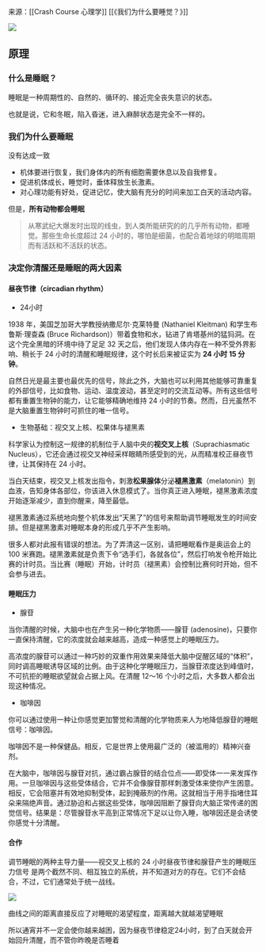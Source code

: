 ---
---

来源：[[Crash Course 心理学]] [[《我们为什么要睡觉？》]]

![](https://picture-guan.oss-cn-hangzhou.aliyuncs.com/20220821041954.png)

## 原理
### 什么是睡眠？

睡眠是一种周期性的、自然的、循环的、接近完全丧失意识的状态。

也就是说，它和冬眠，陷入昏迷，进入麻醉状态是完全不一样的。

### 我们为什么要睡眠

没有达成一致
- 机体要进行恢复，我们身体内的所有细胞需要休息以及自我修复。
- 促进机体成长，睡觉时，垂体释放生长激素。
- 对心理功能有好处，促进记忆，使大脑有充分的时间来加工白天的活动内容。

但是，**所有动物都会睡眠**
> 从寒武纪大爆发时出现的线虫，到人类所能研究的的几乎所有动物，都睡觉。那些生命长度超过 24 小时的，哪怕是细菌，也配合着地球的明暗周期而有活跃和不活跃的状态。

### 决定你清醒还是睡眠的两大因素

#### 昼夜节律（circadian rhythm）

- 24小时

1938 年，美国芝加哥大学教授纳撒尼尔·克莱特曼 (Nathaniel Kleitman) 和学生布鲁斯·理查森 (Bruce Richardson)）带着食物和水，钻进了肯塔基州的猛犸洞。在这个完全黑暗的环境中待了足足 32 天之后，他们发现人体内存在一种不受外界影响、稍长于 24 小时的清醒和睡眠规律，这个时长后来被证实为 **24 小时 15 分钟**。

自然日光是最主要也最优先的信号，除此之外，大脑也可以利用其他能够可靠重复的外部信号，比如食物、运动、温度波动，甚至定时的交流互动等。所有这些信号都有重置生物钟的能力，让它能够精确地维持 24 小时的节奏。然而，日光虽然不是大脑重置生物钟时可抓住的唯一信号。

- 生物基础：视交叉上核、松果体与褪黑素

科学家认为控制这一规律的机制位于人脑中央的**视交叉上核**（Suprachiasmatic Nucleus），它还会通过视交叉神经采样眼睛所感受到的光，从而精准校正昼夜节律，让其保持在 24 小时。

当白天结束，视交叉上核发出指令，刺激**松果腺体**分泌**褪黑激素**（melatonin）到血液，告知身体各部位，你该进入休息模式了。当你真正进入睡眠，褪黑激素浓度开始逐渐减少，直到你醒来，降至最低。

褪黑激素通过系统地向整个机体发出“天黑了”的信号来帮助调节睡眠发生的时间安排。但是褪黑激素对睡眠本身的形成几乎不产生影响。

很多人都对此报有错误的想法。为了弄清这一区别，请把睡眠看作是奥运会上的 100 米赛跑。褪黑激素就是负责下令“选手们，各就各位”，然后打响发令枪开始比赛的计时员。当比赛（睡眠）开始，计时员（褪黑素）会控制比赛何时开始，但不会参与进去。


#### 睡眠压力

- 腺苷

当你清醒的时候，大脑中也在产生另一种化学物质——腺苷 (adenosine)，只要你一直保持清醒，它的浓度就会越来越高，造成一种感觉上的睡眠压力。

高浓度的腺苷可以通过一种巧妙的双重作用效果来降低大脑中促醒区域的“体积”，同时调高睡眠诱导区域的比例。由于这种化学睡眠压力，当腺苷浓度达到峰值时，不可抗拒的睡眠欲望就会占据上风。在清醒 12～16 个小时之后，大多数人都会出现这种情况。

- 咖啡因

你可以通过使用一种让你感觉更加警觉和清醒的化学物质来人为地降低腺苷的睡眠信号：咖啡因。

咖啡因不是一种保健品。相反，它是世界上使用最广泛的（被滥用的）精神兴奋剂。

在大脑中，咖啡因与腺苷对抗，通过霸占腺苷的结合位点——即受体一一来发挥作用。一旦咖啡因与这些受体结合，它并不会像腺苷那样刺激受体来使你产生困意。相反，它会阻塞并有效地抑制受体，起到掩蔽剂的作用。这就相当于用手指堵住耳朵来隔绝声音。通过胁迫和占据这些受体，咖啡因阻断了腺苷向大脑正常传递的困觉信号。结果是：尽管腺苷水平高到正常情况下足以让你入睡，咖啡因还是会诱使你感觉十分清醒。

#### 合作

调节睡眠的两种主导力量——视交叉上核的 24 小时昼夜节律和腺苷产生的睡眠压力信号 是两个截然不同、相互独立的系统，并不知道对方的存在。它们不会结合，不过，它们通常处于统一战线。

![](https://picture-guan.oss-cn-hangzhou.aliyuncs.com/20220817004259.png)

曲线之间的距离直接反应了对睡眠的渴望程度，距离越大就越渴望睡眠

所以通宵并不一定会使你越来越困，因为昼夜节律稳定24小时，到了白天就会开始回升清醒，而不管你昨晚是否睡着